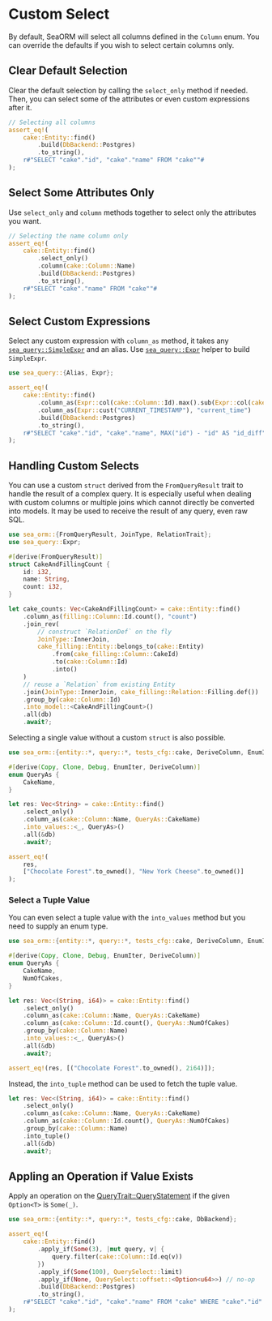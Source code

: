 # Custom Select

By default, SeaORM will select all columns defined in the `Column` enum. You can override the defaults if you wish to select certain columns only.

## Clear Default Selection

Clear the default selection by calling the `select_only` method if needed. Then, you can select some of the attributes or even custom expressions after it.

```rust
// Selecting all columns
assert_eq!(
    cake::Entity::find()
        .build(DbBackend::Postgres)
        .to_string(),
    r#"SELECT "cake"."id", "cake"."name" FROM "cake""#
);
```

## Select Some Attributes Only

Use `select_only` and `column` methods together to select only the attributes you want.

```rust
// Selecting the name column only
assert_eq!(
    cake::Entity::find()
        .select_only()
        .column(cake::Column::Name)
        .build(DbBackend::Postgres)
        .to_string(),
    r#"SELECT "cake"."name" FROM "cake""#
);
```

## Select Custom Expressions

Select any custom expression with `column_as` method, it takes any [`sea_query::SimpleExpr`](https://docs.rs/sea-query/*/sea_query/expr/enum.SimpleExpr.html) and an alias. Use [`sea_query::Expr`](https://docs.rs/sea-query/*/sea_query/expr/struct.Expr.html) helper to build `SimpleExpr`.

```rust
use sea_query::{Alias, Expr};

assert_eq!(
    cake::Entity::find()
        .column_as(Expr::col(cake::Column::Id).max().sub(Expr::col(cake::Column::Id)), "id_diff")
        .column_as(Expr::cust("CURRENT_TIMESTAMP"), "current_time")
        .build(DbBackend::Postgres)
        .to_string(),
    r#"SELECT "cake"."id", "cake"."name", MAX("id") - "id" AS "id_diff", CURRENT_TIMESTAMP AS "current_time" FROM "cake""#
);
```

## Handling Custom Selects

You can use a custom `struct` derived from the `FromQueryResult` trait to handle the result of a complex query. It is especially useful when dealing with custom columns or multiple joins which cannot directly be converted into models. It may be used to receive the result of any query, even raw SQL.

```rust
use sea_orm::{FromQueryResult, JoinType, RelationTrait};
use sea_query::Expr;

#[derive(FromQueryResult)]
struct CakeAndFillingCount {
    id: i32,
    name: String,
    count: i32,
}

let cake_counts: Vec<CakeAndFillingCount> = cake::Entity::find()
    .column_as(filling::Column::Id.count(), "count")
    .join_rev(
        // construct `RelationDef` on the fly
        JoinType::InnerJoin,
        cake_filling::Entity::belongs_to(cake::Entity)
            .from(cake_filling::Column::CakeId)
            .to(cake::Column::Id)
            .into()
    )
    // reuse a `Relation` from existing Entity
    .join(JoinType::InnerJoin, cake_filling::Relation::Filling.def())
    .group_by(cake::Column::Id)
    .into_model::<CakeAndFillingCount>()
    .all(db)
    .await?;
```

Selecting a single value without a custom `struct` is also possible.

```rust
use sea_orm::{entity::*, query::*, tests_cfg::cake, DeriveColumn, EnumIter};

#[derive(Copy, Clone, Debug, EnumIter, DeriveColumn)]
enum QueryAs {
    CakeName,
}

let res: Vec<String> = cake::Entity::find()
    .select_only()
    .column_as(cake::Column::Name, QueryAs::CakeName)
    .into_values::<_, QueryAs>()
    .all(&db)
    .await?;

assert_eq!(
    res,
    ["Chocolate Forest".to_owned(), "New York Cheese".to_owned()]
);
```

### Select a Tuple Value

You can even select a tuple value with the `into_values` method but you need to supply an enum type.

```rust
use sea_orm::{entity::*, query::*, tests_cfg::cake, DeriveColumn, EnumIter};

#[derive(Copy, Clone, Debug, EnumIter, DeriveColumn)]
enum QueryAs {
    CakeName,
    NumOfCakes,
}

let res: Vec<(String, i64)> = cake::Entity::find()
    .select_only()
    .column_as(cake::Column::Name, QueryAs::CakeName)
    .column_as(cake::Column::Id.count(), QueryAs::NumOfCakes)
    .group_by(cake::Column::Name)
    .into_values::<_, QueryAs>()
    .all(&db)
    .await?;

assert_eq!(res, [("Chocolate Forest".to_owned(), 2i64)]);
```

Instead, the `into_tuple` method can be used to fetch the tuple value.

```rust
let res: Vec<(String, i64)> = cake::Entity::find()
    .select_only()
    .column_as(cake::Column::Name, QueryAs::CakeName)
    .column_as(cake::Column::Id.count(), QueryAs::NumOfCakes)
    .group_by(cake::Column::Name)
    .into_tuple()
    .all(&db)
    .await?;
```

## Appling an Operation if Value Exists

Apply an operation on the [QueryTrait::QueryStatement](https://docs.rs/sea-orm/*/sea_orm/query/trait.QueryTrait.html#associatedtype.QueryStatement) if the given `Option<T>` is `Some(_)`.

```rust
use sea_orm::{entity::*, query::*, tests_cfg::cake, DbBackend};

assert_eq!(
    cake::Entity::find()
        .apply_if(Some(3), |mut query, v| {
            query.filter(cake::Column::Id.eq(v))
        })
        .apply_if(Some(100), QuerySelect::limit)
        .apply_if(None, QuerySelect::offset::<Option<u64>>) // no-op
        .build(DbBackend::Postgres)
        .to_string(),
    r#"SELECT "cake"."id", "cake"."name" FROM "cake" WHERE "cake"."id" = 3 LIMIT 100"#
);
```
